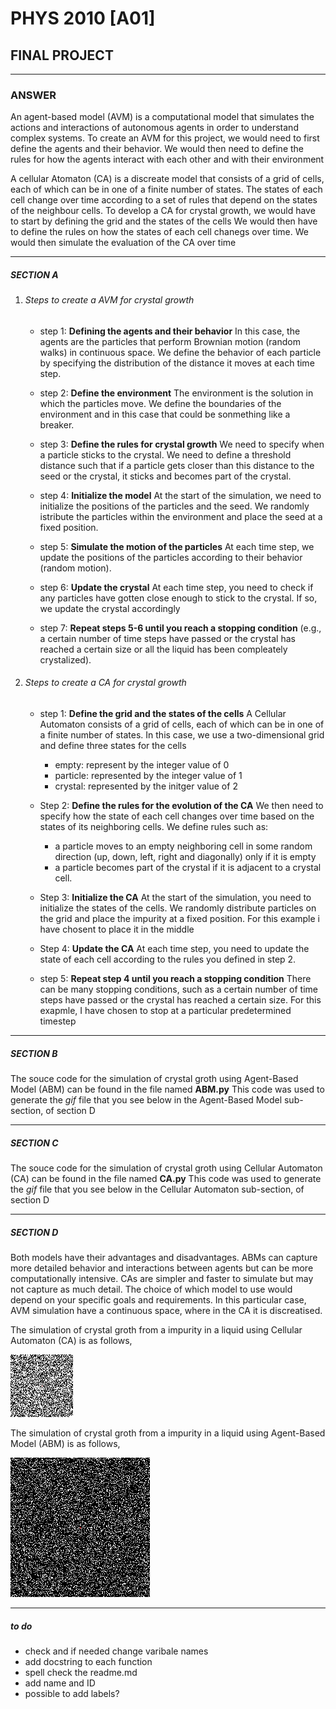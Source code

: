 # PHYS 2010 [A01] 
## FINAL PROJECT
------------------------------------------------------------------------------------------------------------------------

### ANSWER

An agent-based model (AVM) is a computational model that simulates the actions and interactions of autonomous agents in order to understand complex systems. To create an AVM for this project, we would need to first define the agents and their behavior. We would then need to define the rules for how the agents interact with each other and with their environment

A cellular Atomaton (CA) is a discreate model that consists of a grid of cells, each of which can be in one of a finite number of states. The states of each cell change over time according to a set of rules that depend on the states of the neighbour cells. To develop a CA for crystal growth, we would have to start by defining the grid and the states of the cells  We would then have to define the rules on how the states of each cell chanegs over time. We would then simulate the evaluation of the CA over time

------------------------------------------------------------------------------------------------------------------------

##### SECTION A

1. ###### Steps to create a AVM for crystal growth
    
    * step 1: **Defining the agents and their behavior**
    In this case, the agents are the particles that perform Brownian motion (random walks) in continuous space. We define the behavior of each particle by specifying the distribution of the distance it moves at each time step. 

    * step 2: **Define the environment**
    The environment is the solution in which the particles move. We define the boundaries of the environment and in this case that could be sonmething like a breaker.

    * step 3: **Define the rules for crystal growth**
    We need to specify when a particle sticks to the crystal. We need to define a threshold distance such that if a particle gets closer than this distance to the seed or the crystal, it sticks and becomes part of the crystal.

    * step 4: **Initialize the model**
    At the start of the simulation, we need to initialize the positions of the particles and the seed. We randomly istribute the particles within the environment and place the seed at a fixed position.
    
    * step 5: **Simulate the motion of the particles**
    At each time step, we update the positions of the particles according to their behavior (random motion).

    *  step 6: **Update the crystal**
    At each time step, you need to check if any particles have gotten close enough to stick to the crystal. If so, we update the crystal accordingly
    
    * step 7: **Repeat steps 5-6 until you reach a stopping condition**
    (e.g., a certain number of time steps have passed or the crystal has reached a certain size or all the liquid has been compleately crystalized).

2. ###### Steps to create a CA for crystal growth

    * step 1: **Define the grid and the states of the cells**
    A Cellular Automaton consists of a grid of cells, each of which can be in one of a finite number of states. In this case, we use a two-dimensional grid and define three states for the cells
        * empty: represent by the integer value of 0
        * particle: represented by the integer value of 1
        * crystal: represented by the initger value of 2

    * Step 2: **Define the rules for the evolution of the CA**
    We then need to specify how the state of each cell changes over time based on the states of its neighboring cells. We define rules such as:
        * a particle moves to an empty neighboring cell in some random direction (up, down, left, right and diagonally) only if it is empty
        * a particle becomes part of the crystal if it is adjacent to a crystal cell.
    
    * Step 3: **Initialize the CA**
    At the start of the simulation, you need to initialize the states of the cells. We randomly distribute particles on the grid and place the impurity at a fixed position. For this example i have chosent to place it in the middle
    
    * Step 4: **Update the CA**
    At each time step, you need to update the state of each cell according to the rules you defined in step 2.

    * step 5: **Repeat step 4 until you reach a stopping condition**
    There can be many stopping conditions, such as a certain number of time steps have passed or the crystal has reached a certain size. For this exapmle, I have chosen to stop at a particular predetermined timestep



------------------------------------------------------------------------------------------------------------------------

##### SECTION B

The souce code for the simulation of crystal groth using Agent-Based Model (ABM) can be found in the file named **ABM.py**
This code was used to generate the *gif* file that you see below in the Agent-Based Model sub-section, of section D

------------------------------------------------------------------------------------------------------------------------

##### SECTION C

The souce code for the simulation of crystal groth using Cellular Automaton (CA) can be found in the file named **CA.py**
This code was used to generate the *gif* file that you see below in the Cellular Automaton sub-section, of section D

------------------------------------------------------------------------------------------------------------------------

##### SECTION D

Both models have their advantages and disadvantages. ABMs can capture more detailed behavior and interactions between agents but can be more computationally intensive. CAs are simpler and faster to simulate but may not capture as much detail. The choice of which model to use would depend on your specific goals and requirements. In this particular case, AVM simulation have a continuous space, where in the CA it is discreatised.

The simulation of  crystal groth from a impurity in a liquid using Cellular Automaton (CA) is as follows,

![](ABM_Sim.gif)

The simulation of  crystal groth from a impurity in a liquid using Agent-Based Model (ABM) is as follows,

![](CA_Sim.gif)


------------------------------------------------------------------------------------------------------------------------

##### to do

* check and if needed change varibale names
* add docstring to each function
* spell check the readme.md
* add name and ID
* possible to add labels?
